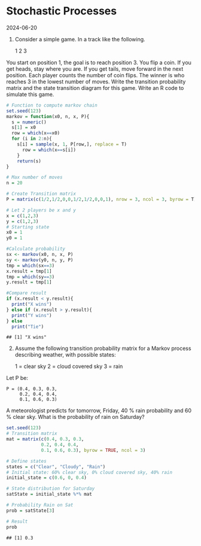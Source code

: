 Stochastic Processes
================
2024-06-20

1.  Consider a simple game. In a track like the following.

    1 2 3

You start on position 1, the goal is to reach position 3. You flip a
coin. If you get heads, stay where you are. If you get tails, move
forward in the next position. Each player counts the number of coin
flips. The winner is who reaches 3 in the lowest number of moves. Write
the transition probability matrix and the state transition diagram for
this game. Write an R code to simulate this game.

``` r
# Function to compute markov chain
set.seed(123)
markov = function(x0, n, x, P){
  s = numeric()
  s[1] = x0
  row = which(x==x0)
  for (i in 2:n){
    s[i] = sample(x, 1, P[row,], replace = T)
      row = which(x==s[i])
    }
    return(s)
}

# Max number of moves
n = 20

# Create Transition matrix
P = matrix(c(1/2,1/2,0,0,1/2,1/2,0,0,1), nrow = 3, ncol = 3, byrow = T)

# Let 2 players be x and y
x = c(1,2,3)
y = c(1,2,3)
# Starting state
x0 = 1
y0 = 1

#Calculate probability
sx <- markov(x0, n, x, P)
sy <- markov(y0, n, y, P)
tmp = which(sx==3)
x.result = tmp[1]
tmp = which(sy==3)
y.result = tmp[1]

#Compare result
if (x.result < y.result){
  print("X wins")
} else if (x.result > y.result){
  print("Y wins")
} else 
  print("Tie")
```

    ## [1] "X wins"

2.  Assume the following transition probability matrix for a Markov
    process describing weather, with possible states:

    1 = clear sky 2 = cloud covered sky 3 = rain

Let P be:

    P = (0.4, 0.3, 0.3,
         0.2, 0.4, 0.4,
         0.1, 0.6, 0.3)
         

A meteorologist predicts for tomorrow, Friday, 40 % rain probability and
60 % clear sky. What is the probability of rain on Saturday?

``` r
set.seed(123)
# Transition matrix
mat = matrix(c(0.4, 0.3, 0.3, 
             0.2, 0.4, 0.4, 
             0.1, 0.6, 0.3), byrow = TRUE, ncol = 3)

# Define states
states = c("Clear", "Cloudy", "Rain")
# Initial state: 60% clear sky, 0% cloud covered sky, 40% rain
initial_state = c(0.6, 0, 0.4) 

# State distribution for Saturday
satState = initial_state %*% mat

# Probability Rain on Sat
prob = satState[3]

# Result
prob
```

    ## [1] 0.3
